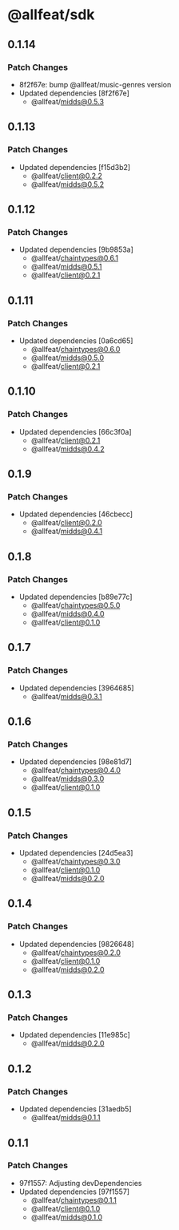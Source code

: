 # @allfeat/sdk

## 0.1.14

### Patch Changes

- 8f2f67e: bump @allfeat/music-genres version
- Updated dependencies [8f2f67e]
  - @allfeat/midds@0.5.3

## 0.1.13

### Patch Changes

- Updated dependencies [f15d3b2]
  - @allfeat/client@0.2.2
  - @allfeat/midds@0.5.2

## 0.1.12

### Patch Changes

- Updated dependencies [9b9853a]
  - @allfeat/chaintypes@0.6.1
  - @allfeat/midds@0.5.1
  - @allfeat/client@0.2.1

## 0.1.11

### Patch Changes

- Updated dependencies [0a6cd65]
  - @allfeat/chaintypes@0.6.0
  - @allfeat/midds@0.5.0
  - @allfeat/client@0.2.1

## 0.1.10

### Patch Changes

- Updated dependencies [66c3f0a]
  - @allfeat/client@0.2.1
  - @allfeat/midds@0.4.2

## 0.1.9

### Patch Changes

- Updated dependencies [46cbecc]
  - @allfeat/client@0.2.0
  - @allfeat/midds@0.4.1

## 0.1.8

### Patch Changes

- Updated dependencies [b89e77c]
  - @allfeat/chaintypes@0.5.0
  - @allfeat/midds@0.4.0
  - @allfeat/client@0.1.0

## 0.1.7

### Patch Changes

- Updated dependencies [3964685]
  - @allfeat/midds@0.3.1

## 0.1.6

### Patch Changes

- Updated dependencies [98e81d7]
  - @allfeat/chaintypes@0.4.0
  - @allfeat/midds@0.3.0
  - @allfeat/client@0.1.0

## 0.1.5

### Patch Changes

- Updated dependencies [24d5ea3]
  - @allfeat/chaintypes@0.3.0
  - @allfeat/client@0.1.0
  - @allfeat/midds@0.2.0

## 0.1.4

### Patch Changes

- Updated dependencies [9826648]
  - @allfeat/chaintypes@0.2.0
  - @allfeat/client@0.1.0
  - @allfeat/midds@0.2.0

## 0.1.3

### Patch Changes

- Updated dependencies [11e985c]
  - @allfeat/midds@0.2.0

## 0.1.2

### Patch Changes

- Updated dependencies [31aedb5]
  - @allfeat/midds@0.1.1

## 0.1.1

### Patch Changes

- 97f1557: Adjusting devDependencies
- Updated dependencies [97f1557]
  - @allfeat/chaintypes@0.1.1
  - @allfeat/client@0.1.0
  - @allfeat/midds@0.1.0
